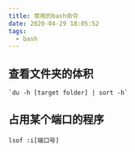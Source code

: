 ```yaml
---
title: 常用的bash命令
date: 2020-04-29 18:05:52
tags:
  - bash
---
```


## 查看文件夹的体积
    `du -h [target folder] | sort -h`
    
## 占用某个端口的程序
`lsof :i[端口号]`